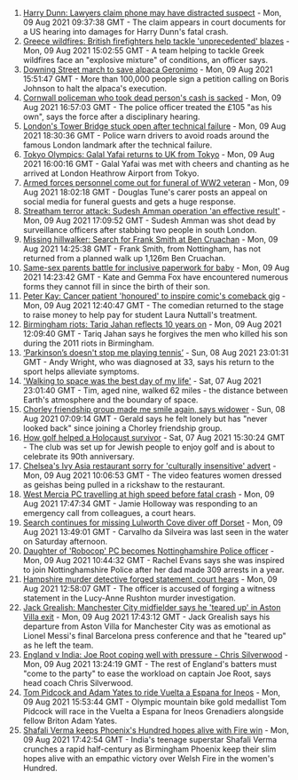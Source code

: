 1. [Harry Dunn: Lawyers claim phone may have distracted suspect](https://www.bbc.co.uk/news/uk-england-northamptonshire-58144499) - Mon, 09 Aug 2021 09:37:38 GMT - The claim appears in court documents for a US hearing into damages for Harry Dunn's fatal crash.
2. [Greece wildfires: British firefighters help tackle 'unprecedented' blazes](https://www.bbc.co.uk/news/uk-england-merseyside-58147674) - Mon, 09 Aug 2021 15:02:55 GMT - A team helping to tackle Greek wildfires face an "explosive mixture" of conditions, an officer says.
3. [Downing Street march to save alpaca Geronimo](https://www.bbc.co.uk/news/uk-england-bristol-58143100) - Mon, 09 Aug 2021 15:51:47 GMT - More than 100,000 people sign a petition calling on Boris Johnson to halt the alpaca's execution.
4. [Cornwall policeman who took dead person's cash is sacked](https://www.bbc.co.uk/news/uk-england-cornwall-58146645) - Mon, 09 Aug 2021 16:57:03 GMT - The police officer treated the £105 "as his own", says the force after a disciplinary hearing.
5. [London's Tower Bridge stuck open after technical failure](https://www.bbc.co.uk/news/uk-england-london-58149716) - Mon, 09 Aug 2021 18:30:36 GMT - Police warn drivers to avoid roads around the famous London landmark after the technical failure.
6. [Tokyo Olympics: Galal Yafai returns to UK from Tokyo](https://www.bbc.co.uk/news/uk-england-birmingham-58151399) - Mon, 09 Aug 2021 16:00:16 GMT - Galal Yafai was met with cheers and chanting as he arrived at London Heathrow Airport from Tokyo.
7. [Armed forces personnel come out for funeral of WW2 veteran](https://www.bbc.co.uk/news/uk-england-devon-58151165) - Mon, 09 Aug 2021 18:02:18 GMT - Douglas Tune's carer posts an appeal on social media for funeral guests and gets a huge response.
8. [Streatham terror attack: Sudesh Amman operation 'an effective result'](https://www.bbc.co.uk/news/uk-england-london-58146837) - Mon, 09 Aug 2021 17:09:52 GMT - Sudesh Amman was shot dead by surveillance officers after stabbing two people in south London.
9. [Missing hillwalker: Search for Frank Smith at Ben Cruachan](https://www.bbc.co.uk/news/uk-scotland-glasgow-west-58145410) - Mon, 09 Aug 2021 14:25:38 GMT - Frank Smith, from Nottingham, has not returned from a planned walk up 1,126m Ben Cruachan.
10. [Same-sex parents battle for inclusive paperwork for baby](https://www.bbc.co.uk/news/uk-england-devon-58071558) - Mon, 09 Aug 2021 14:23:42 GMT - Kate and Gemma Fox have encountered numerous forms they cannot fill in since the birth of their son.
11. [Peter Kay: Cancer patient 'honoured' to inspire comic's comeback gig](https://www.bbc.co.uk/news/uk-england-lancashire-58143012) - Mon, 09 Aug 2021 12:40:47 GMT - The comedian returned to the stage to raise money to help pay for student Laura Nuttall's treatment.
12. [Birmingham riots: Tariq Jahan reflects 10 years on](https://www.bbc.co.uk/news/uk-england-birmingham-58147894) - Mon, 09 Aug 2021 12:09:40 GMT - Tariq Jahan says he forgives the men who killed his son during the 2011 riots in Birmingham.
13. [‘Parkinson’s doesn't stop me playing tennis’](https://www.bbc.co.uk/news/uk-england-nottinghamshire-58091757) - Sun, 08 Aug 2021 23:01:31 GMT - Andy Wright, who was diagnosed at 33, says his return to the sport helps alleviate symptoms.
14. ['Walking to space was the best day of my life'](https://www.bbc.co.uk/news/uk-england-nottinghamshire-58071075) - Sat, 07 Aug 2021 23:01:40 GMT - Tim, aged nine, walked 62 miles - the distance between Earth's atmosphere and the boundary of space.
15. [Chorley friendship group made me smile again, says widower](https://www.bbc.co.uk/news/uk-england-lancashire-58106487) - Sun, 08 Aug 2021 07:09:14 GMT - Gerald says he felt lonely but has "never looked back" since joining a Chorley friendship group.
16. [How golf helped a Holocaust survivor](https://www.bbc.co.uk/news/uk-england-manchester-58129539) - Sat, 07 Aug 2021 15:30:24 GMT - The club was set up for Jewish people to enjoy golf and is about to celebrate its 90th anniversary.
17. [Chelsea's Ivy Asia restaurant sorry for 'culturally insensitive' advert](https://www.bbc.co.uk/news/uk-england-london-58145325) - Mon, 09 Aug 2021 10:06:53 GMT - The video features women dressed as geishas being pulled in a rickshaw to the restaurant.
18. [West Mercia PC travelling at high speed before fatal crash](https://www.bbc.co.uk/news/uk-england-hereford-worcester-58151658) - Mon, 09 Aug 2021 17:47:34 GMT - Jamie Holloway was responding to an emergency call from colleagues, a court hears.
19. [Search continues for missing Lulworth Cove diver off Dorset](https://www.bbc.co.uk/news/uk-england-dorset-58144421) - Mon, 09 Aug 2021 13:49:01 GMT - Carvalho da Silveira was last seen in the water on Saturday afternoon.
20. [Daughter of 'Robocop' PC becomes Nottinghamshire Police officer](https://www.bbc.co.uk/news/uk-england-nottinghamshire-58104765) - Mon, 09 Aug 2021 10:44:32 GMT - Rachel Evans says she was inspired to join Nottinghamshire Police after her dad made 309 arrests in a year.
21. [Hampshire murder detective forged statement, court hears](https://www.bbc.co.uk/news/uk-england-hampshire-58145989) - Mon, 09 Aug 2021 12:58:07 GMT - The officer is accused of forging a witness statement in the Lucy-Anne Rushton murder investigation.
22. [Jack Grealish: Manchester City midfielder says he 'teared up' in Aston Villa exit](https://www.bbc.co.uk/sport/football/58150738) - Mon, 09 Aug 2021 17:43:12 GMT - Jack Grealish says his departure from Aston Villa for Manchester City was as emotional as Lionel Messi's final Barcelona press conference and that he "teared up" as he left the team.
23. [England v India: Joe Root coping well with pressure - Chris Silverwood](https://www.bbc.co.uk/sport/cricket/58147994) - Mon, 09 Aug 2021 13:24:19 GMT - The rest of England's batters must "come to the party" to ease the workload on captain Joe Root, says head coach Chris Silverwood.
24. [Tom Pidcock and Adam Yates to ride Vuelta a Espana for Ineos](https://www.bbc.co.uk/sport/cycling/58150688) - Mon, 09 Aug 2021 15:53:44 GMT - Olympic mountain bike gold medallist Tom Pidcock will race in the Vuelta a Espana for Ineos Grenadiers alongside fellow Briton Adam Yates.
25. [Shafali Verma keeps Phoenix's Hundred hopes alive with Fire win](https://www.bbc.co.uk/sport/cricket/58151422) - Mon, 09 Aug 2021 17:42:54 GMT - India's teenage superstar Shafali Verma crunches a rapid half-century as Birmingham Phoenix keep their slim hopes alive with an empathic victory over Welsh Fire in the women's Hundred.
